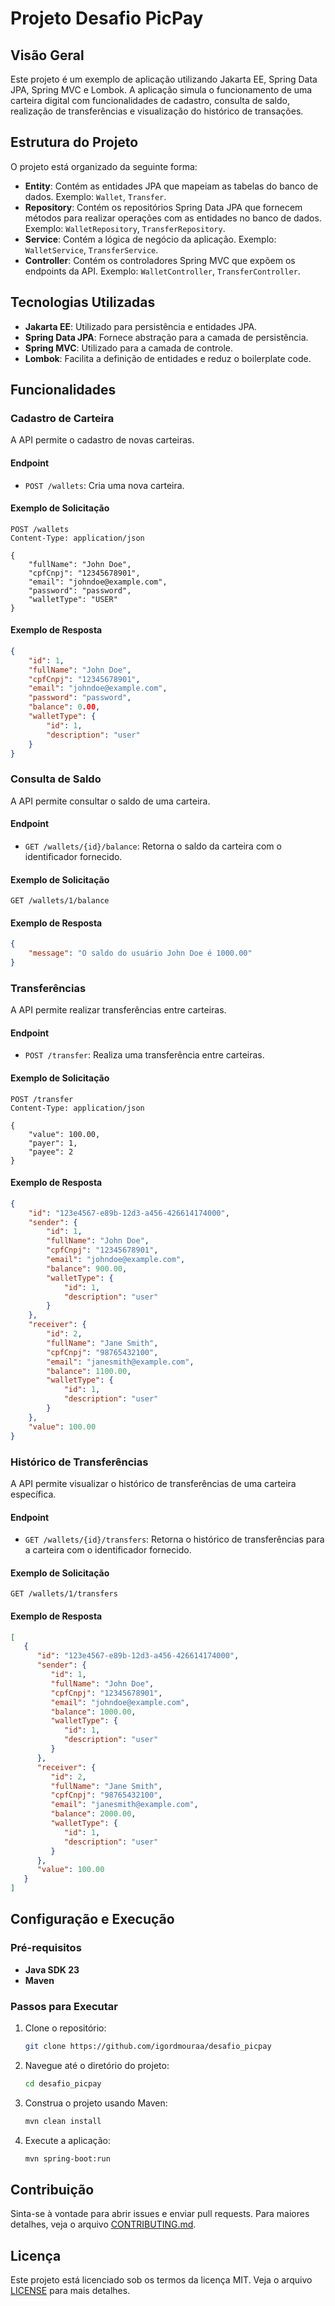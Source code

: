 # Projeto Desafio PicPay

## Visão Geral

Este projeto é um exemplo de aplicação utilizando Jakarta EE, Spring Data JPA, Spring MVC e Lombok. A aplicação simula o funcionamento de uma carteira digital com funcionalidades de cadastro, consulta de saldo, realização de transferências e visualização do histórico de transações.

## Estrutura do Projeto

O projeto está organizado da seguinte forma:

- **Entity**: Contém as entidades JPA que mapeiam as tabelas do banco de dados. Exemplo: `Wallet`, `Transfer`.
- **Repository**: Contém os repositórios Spring Data JPA que fornecem métodos para realizar operações com as entidades no banco de dados. Exemplo: `WalletRepository`, `TransferRepository`.
- **Service**: Contém a lógica de negócio da aplicação. Exemplo: `WalletService`, `TransferService`.
- **Controller**: Contém os controladores Spring MVC que expõem os endpoints da API. Exemplo: `WalletController`, `TransferController`.

## Tecnologias Utilizadas

- **Jakarta EE**: Utilizado para persistência e entidades JPA.
- **Spring Data JPA**: Fornece abstração para a camada de persistência.
- **Spring MVC**: Utilizado para a camada de controle.
- **Lombok**: Facilita a definição de entidades e reduz o boilerplate code.

## Funcionalidades

### Cadastro de Carteira

A API permite o cadastro de novas carteiras.

#### Endpoint

- `POST /wallets`: Cria uma nova carteira.

#### Exemplo de Solicitação

```http
POST /wallets
Content-Type: application/json

{
    "fullName": "John Doe",
    "cpfCnpj": "12345678901",
    "email": "johndoe@example.com",
    "password": "password",
    "walletType": "USER"
}
```

#### Exemplo de Resposta

```json
{
    "id": 1,
    "fullName": "John Doe",
    "cpfCnpj": "12345678901",
    "email": "johndoe@example.com",
    "password": "password",
    "balance": 0.00,
    "walletType": {
        "id": 1,
        "description": "user"
    }
}
```

### Consulta de Saldo

A API permite consultar o saldo de uma carteira.

#### Endpoint

- `GET /wallets/{id}/balance`: Retorna o saldo da carteira com o identificador fornecido.

#### Exemplo de Solicitação

```http
GET /wallets/1/balance
```

#### Exemplo de Resposta

```json
{
    "message": "O saldo do usuário John Doe é 1000.00"
}
```

### Transferências

A API permite realizar transferências entre carteiras.

#### Endpoint

- `POST /transfer`: Realiza uma transferência entre carteiras.

#### Exemplo de Solicitação

```http
POST /transfer
Content-Type: application/json

{
    "value": 100.00,
    "payer": 1,
    "payee": 2
}
```

#### Exemplo de Resposta

```json
{
    "id": "123e4567-e89b-12d3-a456-426614174000",
    "sender": {
        "id": 1,
        "fullName": "John Doe",
        "cpfCnpj": "12345678901",
        "email": "johndoe@example.com",
        "balance": 900.00,
        "walletType": {
            "id": 1,
            "description": "user"
        }
    },
    "receiver": {
        "id": 2,
        "fullName": "Jane Smith",
        "cpfCnpj": "98765432100",
        "email": "janesmith@example.com",
        "balance": 1100.00,
        "walletType": {
            "id": 1,
            "description": "user"
        }
    },
    "value": 100.00
}
```

### Histórico de Transferências

A API permite visualizar o histórico de transferências de uma carteira específica.

#### Endpoint

- `GET /wallets/{id}/transfers`: Retorna o histórico de transferências para a carteira com o identificador fornecido.

#### Exemplo de Solicitação

```http
GET /wallets/1/transfers
```

#### Exemplo de Resposta

```json
[
   {
      "id": "123e4567-e89b-12d3-a456-426614174000",
      "sender": {
         "id": 1,
         "fullName": "John Doe",
         "cpfCnpj": "12345678901",
         "email": "johndoe@example.com",
         "balance": 1000.00,
         "walletType": {
            "id": 1,
            "description": "user"
         }
      },
      "receiver": {
         "id": 2,
         "fullName": "Jane Smith",
         "cpfCnpj": "98765432100",
         "email": "janesmith@example.com",
         "balance": 2000.00,
         "walletType": {
            "id": 1,
            "description": "user"
         }
      },
      "value": 100.00
   }
]
```

## Configuração e Execução

### Pré-requisitos

- **Java SDK 23**
- **Maven**

### Passos para Executar

1. Clone o repositório:
   ```bash
   git clone https://github.com/igordmouraa/desafio_picpay
   ```
2. Navegue até o diretório do projeto:
   ```bash
   cd desafio_picpay
   ```
3. Construa o projeto usando Maven:
   ```bash
   mvn clean install
   ```
4. Execute a aplicação:
   ```bash
   mvn spring-boot:run
   ```

## Contribuição

Sinta-se à vontade para abrir issues e enviar pull requests. Para maiores detalhes, veja o arquivo [CONTRIBUTING.md](./CONTRIBUTING.md).

## Licença

Este projeto está licenciado sob os termos da licença MIT. Veja o arquivo [LICENSE](./LICENSE) para mais detalhes.